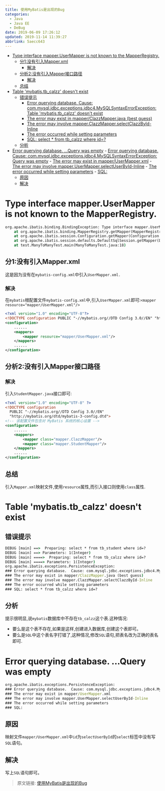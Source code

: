```yaml
---
title: 使用MyBatis是出现的Bug
categories: 
  - Java
  - Java EE
  - DeBug
date: 2019-06-09 17:26:12
updated: 2019-11-14 11:39:27
abbrlink: 5aecc643
---
```

<div id='my_toc'>

- [Type interface mapper.UserMapper is not known to the MapperRegistry.](/blog/5aecc643/#Type-interface-mapper-UserMapper-is-not-known-to-the-MapperRegistry)
    - [分1:没有引入Mapper.xml](/blog/5aecc643/#分1-没有引入Mapper-xml)
        - [解决](/blog/5aecc643/#解决)
    - [分析2:没有引入Mapper接口路径](/blog/5aecc643/#分析2-没有引入Mapper接口路径)
        - [解决](/blog/5aecc643/#解决)
    - [总结](/blog/5aecc643/#总结)
- [Table 'mybatis.tb_calzz' doesn't exist](/blog/5aecc643/#Table-'mybatis-tb-calzz'-doesn't-exist)
    - [错误提示](/blog/5aecc643/#错误提示)
        - [Error querying database.  Cause: com.mysql.jdbc.exceptions.jdbc4.MySQLSyntaxErrorException: Table 'mybatis.tb_calzz' doesn't exist](/blog/5aecc643/#Error-querying-database-Cause-com-mysql-jdbc-exceptions-jdbc4-MySQLSyntaxErrorException-Table-'mybatis-tb-calzz'-doesn't-exist)
        - [The error may exist in mapper/ClazzMapper.java (best guess)](/blog/5aecc643/#The-error-may-exist-in-mapper-ClazzMapper-java-best-guess)
        - [The error may involve mapper.ClazzMapper.selectClazzById-Inline](/blog/5aecc643/#The-error-may-involve-mapper-ClazzMapper-selectClazzById-Inline)
        - [The error occurred while setting parameters](/blog/5aecc643/#The-error-occurred-while-setting-parameters)
        - [SQL: select * from tb_calzz where id=?](/blog/5aecc643/#SQL-select-*-from-tb-calzz-where-id=?)
    - [分析](/blog/5aecc643/#分析)
- [Error querying database. ...Query was empty](/blog/5aecc643/#Error-querying-database-Query-was-empty)
        - [Error querying database.  Cause: com.mysql.jdbc.exceptions.jdbc4.MySQLSyntaxErrorException: Query was empty](/blog/5aecc643/#Error-querying-database-Cause-com-mysql-jdbc-exceptions-jdbc4-MySQLSyntaxErrorException-Query-was-empty)
        - [The error may exist in mapper/UserMapper.xml](/blog/5aecc643/#The-error-may-exist-in-mapper-UserMapper-xml)
        - [The error may involve mapper.UserMapper.selectUserById-Inline](/blog/5aecc643/#The-error-may-involve-mapper-UserMapper-selectUserById-Inline)
        - [The error occurred while setting parameters](/blog/5aecc643/#The-error-occurred-while-setting-parameters)
        - [SQL:](/blog/5aecc643/#SQL)
    - [原因](/blog/5aecc643/#原因)
    - [解决](/blog/5aecc643/#解决)

</div>
<!--more-->
<script>if (navigator.platform.toLowerCase() == 'win32'){document.getElementById('my_toc').style.display = 'none';}</script>

<!--end-->
# Type interface mapper.UserMapper is not known to the MapperRegistry. #
```cmd
org.apache.ibatis.binding.BindingException: Type interface mapper.UserMapper is not known to the MapperRegistry.
	at org.apache.ibatis.binding.MapperRegistry.getMapper(MapperRegistry.java:47)
	at org.apache.ibatis.session.Configuration.getMapper(Configuration.java:745)
	at org.apache.ibatis.session.defaults.DefaultSqlSession.getMapper(DefaultSqlSession.java:292)
	at test.ManyToManyTest.main(ManyToManyTest.java:18)
```
## 分1:没有引入Mapper.xml ##
这是因为没有在`mybatis-config.xml`中引入`UserMapper.xml.`
### 解决 ###
在`mybatis`根配置文件`mybatis-config.xml`中,引入`UserMapper.xml`即可:`<mapper resource="mapper/UserMapper.xml"/>`
```xml
<?xml version="1.0" encoding="UTF-8"?>
<!DOCTYPE configuration PUBLIC "-//mybatis.org//DTD Config 3.0//EN" "http://mybatis.org/dtd/mybatis-3-config.dtd" >
<configuration>
    ......
    <mappers>
        <mapper resource="mapper/UserMapper.xml"/>
    </mappers>
    ......
</configuration>
```
## 分析2:没有引入Mapper接口路径 ##
### 解决 ###
引入`StudentMapper.java`接口即可:
```xml
<?xml version="1.0" encoding="UTF-8" ?>
<!DOCTYPE configuration
  PUBLIC "-//mybatis.org//DTD Config 3.0//EN"
  "http://mybatis.org/dtd/mybatis-3-config.dtd">
<!-- 该配置文件包含对 MyBatis 系统的核心设置 -->
<configuration>
    ......
    <mappers>
        <mapper class="mapper.ClazzMapper"/>
        <mapper class="mapper.StudentMapper"/>
    </mappers>
    ......
</configuration>
```
## 总结 ##
引入`Mapper.xml`映射文件,使用`resource`属性,而引入接口则使用`class`属性.
# Table 'mybatis.tb_calzz' doesn't exist #
## 错误提示 ##
```cmd
DEBUG [main] ==>  Preparing: select * from tb_student where id=? 
DEBUG [main] ==> Parameters: 1(Integer)
DEBUG [main] ====>  Preparing: select * from tb_calzz where id=? 
DEBUG [main] ====> Parameters: 1(Integer)
org.apache.ibatis.exceptions.PersistenceException: 
### Error querying database.  Cause: com.mysql.jdbc.exceptions.jdbc4.MySQLSyntaxErrorException: Table 'mybatis.tb_calzz' doesn't exist
### The error may exist in mapper/ClazzMapper.java (best guess)
### The error may involve mapper.ClazzMapper.selectClazzById-Inline
### The error occurred while setting parameters
### SQL: select * from tb_calzz where id=?
```
## 分析 ##
提示很明显,说`mybatis`数据库中不存在`tb_calzz`这个表.这种情况:
- 要么是这个表不存在,如果是这样,创建进入数据库,创建这个表即可。
- 要么是`SQL`中这个表名字打错了,这种情况,修改`SQL`语句,把表名改为正确的表名即可.

# Error querying database. ...Query was empty #
```cmd
org.apache.ibatis.exceptions.PersistenceException: 
### Error querying database.  Cause: com.mysql.jdbc.exceptions.jdbc4.MySQLSyntaxErrorException: Query was empty
### The error may exist in mapper/UserMapper.xml
### The error may involve mapper.UserMapper.selectUserById-Inline
### The error occurred while setting parameters
### SQL: 
```
## 原因 ##
映射文件`mapper/UserMapper.xml`中`id`为`selectUserById`的`select`标签中没有写`SQL`语句。
## 解决 ##
写上`SQL`语句即可。
>原文链接: [使用MyBatis是出现的Bug](https://lanlan2017.github.io/blog/5aecc643/)
